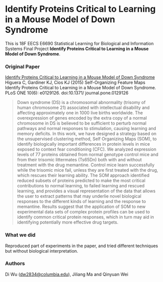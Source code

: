 # Identify Proteins Critical to Learning in a Mouse Model of Down Syndrome
This is 18F EECS E6690 Statistical Learning for Biological and Information Systems Final Project **Identify Proteins Critical to Learning in a Mouse Model of Down Syndrome**.

### Original Paper
[Identify Proteins Critical to Learning in a Mouse Model of Down Syndrome](https://www.ncbi.nlm.nih.gov/pubmed/26111164)   
Higuera C, Gardiner KJ, Cios KJ (2015) Self-Organizing Feature Maps Identify Proteins Critical to Learning in a Mouse Model of Down Syndrome. PLoS ONE 10(6): e0129126. doi:10.1371/ journal.pone.0129126

> Down syndrome (DS) is a chromosomal abnormality (trisomy of human chromosome 21) associated with intellectual disability and affecting approximately one in 1000 live births worldwide. The overexpression of genes encoded by the extra copy of a normal chromosome in DS is believed to be sufficient to perturb normal pathways and normal responses to stimulation, causing learning and memory deficits. In this work, we have designed a strategy based on the unsupervised clustering method, Self Organizing Maps (SOM), to identify biologically important differences in protein levels in mice exposed to context fear conditioning (CFC). We analyzed expression levels of 77 proteins obtained from normal genotype control mice and from their trisomic littermates (Ts65Dn) both with and without treatment with the drug memantine. Control mice learn successfully while the trisomic mice fail, unless they are first treated with the drug, which rescues their learning ability. The SOM approach identified reduced subsets of proteins predicted to make the most critical contributions to normal learning, to failed learning and rescued learning, and provides a visual representation of the data that allows the user to extract patterns that may underlie novel biological responses to the different kinds of learning and the response to memantine. Results suggest that the application of SOM to new experimental data sets of complex protein profiles can be used to identify common critical protein responses, which in turn may aid in identifying potentially more effective drug targets.

### What we did
Reproduced part of experiments in the paper, and tried different techniques but without biological interpretation.

### Authors
Di Wu (dw2834@columbia.edu), Jiliang Ma and Qinyuan Wei

